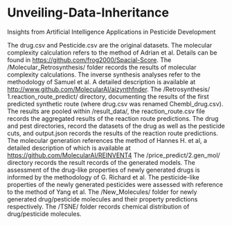 # Unveiling-Data-Inheritance
Insights from Artificial Intelligence Applications in Pesticide Development

The drug.csv and Pesticide.csv are the original datasets.
The molecular complexity calculation refers to the method of Adrian et al. Details can be found in https://github.com/frog2000/Spacial-Score.
The /Molecular_Retrosynthesis/ folder records the results of molecular complexity calculations. 
The inverse synthesis analyses refer to the methodology of Samuel et al. A detailed description is available at http://www.github.com/MolecularAI/aizynthfnder.
The /Retrosynthesis/ 1.reaction_route_predict/ directory, documenting the results of the first predicted synthetic route (where drug.csv was renamed Chembl_drug.csv). 
The results are pooled within /result_data/, the reaction_route.csv file records the aggregated results of the reaction route predictions. The drug and pest directories, record the datasets of the drug as well as the pesticide cuts, and output.json records the results of the reaction route predictions.
The molecular generation references the method of Hannes H. et al, a detailed description of which is available at https://github.com/MolecularAI/REINVENT4
The /price_predict/2.gen_mol/ directory records the result records of the generated models.
The assessment of the drug-like properties of newly generated drugs is informed by the methodology of G. Richard et al. The pesticide-like properties of the newly generated pesticides were assessed with reference to the method of Yang et al.
The /New_Molecules/ folder for newly generated drug/pesticide molecules and their property predictions respectively.
The /TSNE/ folder records chemical distribution of drug/pesticide molecules.
